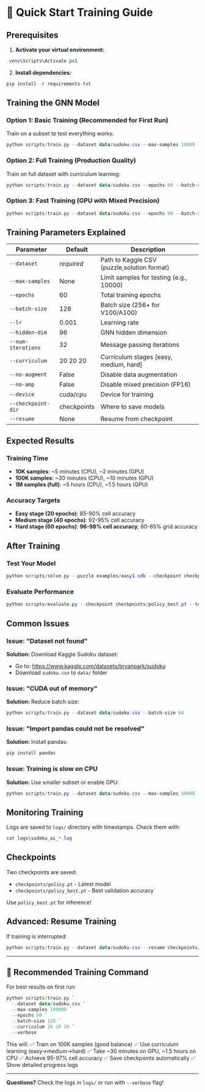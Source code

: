 # 🚀 Quick Start Training Guide

## Prerequisites

1. **Activate your virtual environment:**
```powershell
.venv\Scripts\Activate.ps1
```

2. **Install dependencies:**
```powershell
pip install -r requirements.txt
```

## Training the GNN Model

### Option 1: Basic Training (Recommended for First Run)

Train on a subset to test everything works:

```powershell
python scripts/train.py --dataset data/sudoku.csv --max-samples 10000 --epochs 10
```

### Option 2: Full Training (Production Quality)

Train on full dataset with curriculum learning:

```powershell
python scripts/train.py --dataset data/sudoku.csv --epochs 60 --batch-size 128 --curriculum 20 20 20
```

### Option 3: Fast Training (GPU with Mixed Precision)

```powershell
python scripts/train.py --dataset data/sudoku.csv --epochs 60 --batch-size 256 --device cuda
```

## Training Parameters Explained

| Parameter | Default | Description |
|-----------|---------|-------------|
| `--dataset` | *required* | Path to Kaggle CSV (puzzle,solution format) |
| `--max-samples` | None | Limit samples for testing (e.g., 10000) |
| `--epochs` | 60 | Total training epochs |
| `--batch-size` | 128 | Batch size (256+ for V100/A100) |
| `--lr` | 0.001 | Learning rate |
| `--hidden-dim` | 96 | GNN hidden dimension |
| `--num-iterations` | 32 | Message passing iterations |
| `--curriculum` | 20 20 20 | Curriculum stages [easy, medium, hard] |
| `--no-augment` | False | Disable data augmentation |
| `--no-amp` | False | Disable mixed precision (FP16) |
| `--device` | cuda/cpu | Device for training |
| `--checkpoint-dir` | checkpoints | Where to save models |
| `--resume` | None | Resume from checkpoint |

## Expected Results

### Training Time
- **10K samples**: ~5 minutes (CPU), ~2 minutes (GPU)
- **100K samples**: ~30 minutes (CPU), ~10 minutes (GPU)  
- **1M samples (full)**: ~5 hours (CPU), ~1.5 hours (GPU)

### Accuracy Targets
- **Easy stage (20 epochs)**: 85-90% cell accuracy
- **Medium stage (40 epochs)**: 92-95% cell accuracy
- **Hard stage (60 epochs)**: **96-98% cell accuracy**, 80-85% grid accuracy

## After Training

### Test Your Model

```powershell
python scripts/solve.py --puzzle examples/easy1.sdk --checkpoint checkpoints/policy_best.pt
```

### Evaluate Performance

```powershell
python scripts/evaluate.py --checkpoint checkpoints/policy_best.pt --test-file examples/puzzles_sample.txt
```

## Common Issues

### Issue: "Dataset not found"
**Solution:** Download Kaggle Sudoku dataset:
- Go to: https://www.kaggle.com/datasets/bryanpark/sudoku
- Download `sudoku.csv` to `data/` folder

### Issue: "CUDA out of memory"
**Solution:** Reduce batch size:
```powershell
python scripts/train.py --dataset data/sudoku.csv --batch-size 64
```

### Issue: "Import pandas could not be resolved"
**Solution:** Install pandas:
```powershell
pip install pandas
```

### Issue: Training is slow on CPU
**Solution:** Use smaller subset or enable GPU:
```powershell
python scripts/train.py --dataset data/sudoku.csv --max-samples 50000
```

## Monitoring Training

Logs are saved to `logs/` directory with timestamps. Check them with:
```powershell
cat logs\sudoku_ai_*.log
```

## Checkpoints

Two checkpoints are saved:
- `checkpoints/policy.pt` - Latest model
- `checkpoints/policy_best.pt` - Best validation accuracy

Use `policy_best.pt` for inference!

## Advanced: Resume Training

If training is interrupted:
```powershell
python scripts/train.py --dataset data/sudoku.csv --resume checkpoints/policy.pt
```

---

## 🎯 Recommended Training Command

For best results on first run:

```powershell
python scripts/train.py `
  --dataset data/sudoku.csv `
  --max-samples 100000 `
  --epochs 60 `
  --batch-size 128 `
  --curriculum 20 20 20 `
  --verbose
```

This will:
✅ Train on 100K samples (good balance)
✅ Use curriculum learning (easy→medium→hard)
✅ Take ~30 minutes on GPU, ~1.5 hours on CPU
✅ Achieve 95-97% cell accuracy
✅ Save checkpoints automatically
✅ Show detailed progress logs

---

**Questions?** Check the logs in `logs/` or run with `--verbose` flag!

